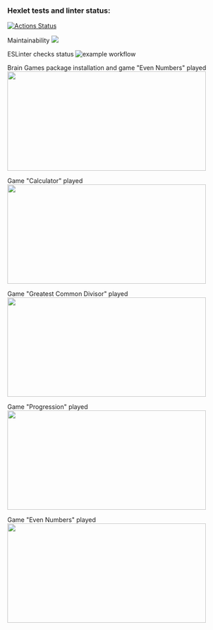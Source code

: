 ### Hexlet tests and linter status:
[![Actions Status](https://github.com/inadadurov/frontend-project-lvl1/workflows/hexlet-check/badge.svg)](https://github.com/inadadurov/frontend-project-lvl1/actions)

Maintainability
<a href="https://codeclimate.com/github/codeclimate/codeclimate/maintainability"><img src="https://api.codeclimate.com/v1/badges/a99a88d28ad37a79dbf6/maintainability" /></a>

ESLinter checks status
![example workflow](https://github.com/inadadurov/frontend-project-lvl1/actions/workflows/onPushESLinter-check.yml/badge.svg)

Brain Games package installation and game "Even Numbers" played <br />
<a href="https://asciinema.org/a/881vMaAUzL94KLCfJMZyGar99" target="_blank"><img src="https://asciinema.org/a/881vMaAUzL94KLCfJMZyGar99.svg" width="450" height="225"/> </a>

Game "Calculator" played <br />
<a href="https://asciinema.org/a/vj5mQNKGYyTvDmmK2bOwxu4rK" target="_blank"><img src="https://asciinema.org/a/vj5mQNKGYyTvDmmK2bOwxu4rK.svg" width="450" height="225"/></a>

Game "Greatest Common Divisor" played <br />
<a href="https://asciinema.org/a/R70U82C8Fbzgp9XfvtBxeLXXx" target="_blank"><img src="https://asciinema.org/a/R70U82C8Fbzgp9XfvtBxeLXXx.svg" width="450" height="225"/></a>

Game "Progression" played <br />
<a href="https://asciinema.org/a/10IMpgCaHMmtOrd7DcigodOD5" target="_blank"><img src="https://asciinema.org/a/10IMpgCaHMmtOrd7DcigodOD5.svg" width="450" height="225"/></a>

Game "Even Numbers" played <br />
<a href="https://asciinema.org/a/fqSQypaEmBt6uR8mQCMYI6vxX" target="_blank"><img src="https://asciinema.org/a/fqSQypaEmBt6uR8mQCMYI6vxX.svg" width="450" height="225"/></a>
